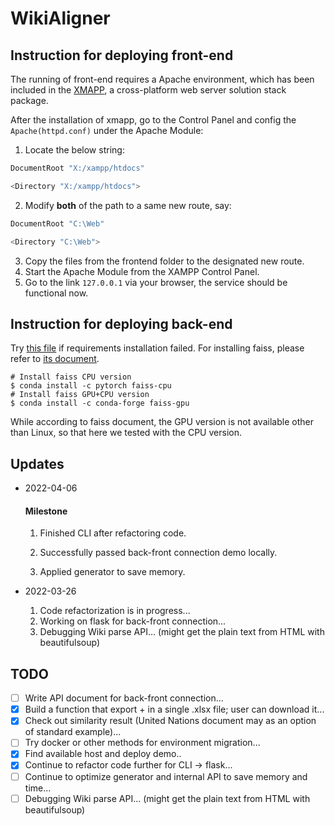 # WikiAligner

## Instruction for deploying front-end

The running of front-end requires a Apache environment, which has been included in the [XMAPP](https://www.apachefriends.org/index.html), a cross-platform web server solution stack package.

After the installation of xmapp, go to the Control Panel and config the `Apache(httpd.conf)` under the Apache Module:

1. Locate the below string: 

```bash
DocumentRoot "X:/xampp/htdocs"

<Directory "X:/xampp/htdocs">
```

2. Modify **both** of the path to a same new route, say:

```bash
DocumentRoot "C:\Web"

<Directory "C:\Web">
```

3. Copy the files from the frontend folder to the designated new route.
4. Start the Apache Module from the XAMPP Control Panel.
5. Go to the link `127.0.0.1` via your browser, the service should be functional now.

## Instruction for deploying back-end

Try [this file](https://github.com/LukeTu/WikiAligner/blob/main/WikiAligner/requirements2.txt) if requirements installation failed. For installing faiss, please refer to [its document](https://github.com/facebookresearch/faiss/blob/main/INSTALL.md).

```shell
# Install faiss CPU version
$ conda install -c pytorch faiss-cpu
# Install faiss GPU+CPU version
$ conda install -c conda-forge faiss-gpu
```

While according to faiss document, the GPU version is not available other than Linux, so that here we tested with the CPU version.

## Updates

- 2022-04-06

  #### Milestone

  1. Finished CLI after refactoring code.

  2. Successfully passed back-front connection demo locally.

  3. Applied generator to save memory.

     

- 2022-03-26

  1. Code refactorization is in progress...
  2. Working on flask for back-front connection...
  3. Debugging Wiki parse API... (might get the plain text from HTML with beautifulsoup)

## TODO

- [ ] Write API document for back-front connection... 
- [x] Build a function that export <sentence> + <similarity score> in a single .xlsx file; user can download it...
- [x] Check out similarity result (United Nations document may as an option of standard example)...
- [ ] Try docker or other methods for environment migration...
- [x] Find available host and deploy demo..
- [x] Continue to refactor code further for CLI -> flask...
- [ ] Continue to optimize generator and internal API to save memory and time...
- [ ] Debugging Wiki parse API... (might get the plain text from HTML with beautifulsoup)
